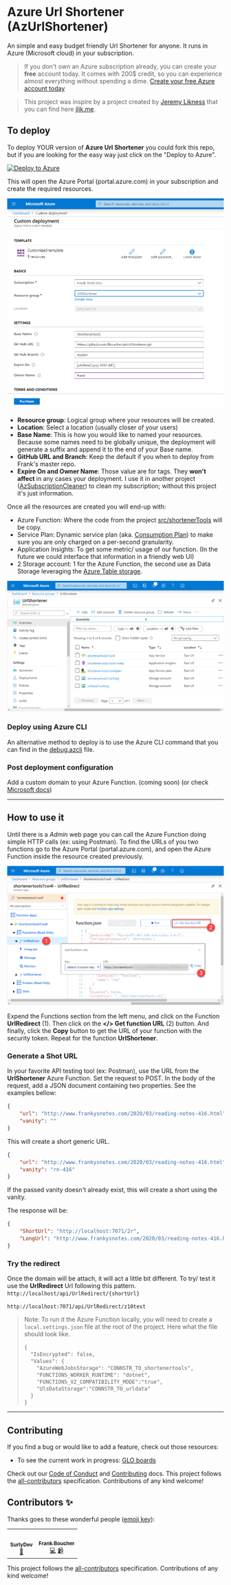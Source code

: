 # Azure Url Shortener (AzUrlShortener)

An simple and easy budget friendly Url Shortener for anyone. It runs in Azure (Microsoft cloud) in your subscription.  

> If you don't own an Azure subscription already, you can create your **free** account today. It comes with 200$ credit, so you can experience almost everything without spending a dime. [Create your free Azure account today](https://azure.microsoft.com/en-us/free?WT.mc_id=azurlshortener-github-frbouche)

> This project was inspire by a project created by [Jeremy Likness](https://github.com/JeremyLikness) that you can find here [jlik.me](https://github.com/JeremyLikness/jlik.me).


## To deploy

To deploy YOUR version of **Azure Url Shortener** you could fork this repo, but if you are looking for the easy way just click on the "Deploy to Azure".

[![Deploy to Azure](https://aka.ms/deploytoazurebutton)](https://portal.azure.com/?WT.mc_id=urlshortener-github-frbouche#create/Microsoft.Template/uri/https%3A%2F%2Fraw.githubusercontent.com%2FFBoucher%2FAzUrlShortener%2Fmaster%2Fdeployment%2FazureDeploy.json)

This will open the Azure Portal (portal.azure.com) in your subscription and create the required resources.

![createARM][createARM]

- **Resource group**: Logical group where your resources will be created.
- **Location**: Select a location (usually closer of your users)
- **Base Name**: This is how you would like to named your resources. Because some names need to be globally unique, the deployment will generate a suffix and append it to the end of your Base name.
- **GitHub URL and Branch**: Keep the default if you when to deploy from Frank's master repo. 
- **Expire On and Owner Name**: Those value are for tags. They **won't affect** in any cases your deployment. I use it in another project ([AzSubscriptionCleaner](https://github.com/FBoucher/AzSubscriptionCleaner)) to clean my subscription; without this project it's just information.

Once all the resources are created you will end-up with: 

- Azure Function: Where the code from the project [src/shortenerTools](src/shortenerTools) will be copy.
- Service Plan: Dynamic service plan (aka. [Consumption Plan](https://azure.microsoft.com/en-us/pricing/details/functions/?WT.mc_id=azurlshortener-github-frbouche)) to make sure you are only charged on a per-second granularity.
- Application Insights: To get some metric/ usage of our function. (In the future we could interface that information in a friendly web UI)
- 2 Storage account: 1 for the Azure Function, the second use as Data Storage leveraging the [Azure Table storage](https://azure.microsoft.com/en-us/services/storage/tables/?WT.mc_id=azurlshortener-github-frbouche).

![ArmResult][ArmResult]


### Deploy using Azure CLI

An alternative method to deploy is to use the Azure CLI command that you can find in the [debug.azcli](deployment/debug.azcli) file.


### Post deployment configuration

Add a custom domain to your Azure Function. (coming soon)
(or check [Microsoft docs](https://docs.microsoft.com/en-ca/azure/app-service/app-service-web-tutorial-custom-domain?WT.mc_id=azurlshortener-github-frbouche))


---


## How to use it

Until there is a *Admin* web page you can call the Azure Function doing simple HTTP calls (ex: using Postman).
To find the URLs of you two functions go to the Azure Portal (portal.azure.com), and open the Azure Function inside the resource created previously.

![getURL][getURL]

Expend the Functions section from the left menu, and click on the Function **UrlRedirect** (1). Then click on the **</> Get function URL** (2) button. And finally, click the **Copy** button to get the URL of your function with the security token. Repeat for the function **UrlShortener**.

### Generate a Shot URL

In your favorite API testing tool (ex: Postman), use the URL from the **UrlShortener** Azure Function. Set the request to POST. In the body of the request, add a JSON document containing two properties. See the examples bellow: 

```json
{
    "url": "http://www.frankysnotes.com/2020/03/reading-notes-416.html",
    "vanity": ""
}
```

This will create a short generic URL.

```json
{
    "url": "http://www.frankysnotes.com/2020/03/reading-notes-416.html",
    "vanity": "rn-416"
}
```

If the passed vanity doesn't already exist, this will create a short using the vanity.

The response will be:

```json
{
    "ShortUrl": "http://localhost:7071/2r",
    "LongUrl": "http://www.frankysnotes.com/2020/03/reading-notes-416.html"
}
```

### Try the redirect

Once the domain will be attach, it will act a little bit different.  To try/ test it use the **UrlRedirect** Url following this pattern. `http://localhost/api/UrlRedirect/{shortUrl}`

```
http://localhost:7071/api/UrlRedirect/z10test
```


> Note: To run it the Azure Function locally, you will need to create a `local.settings.json` file at the root of the project. Here what the file should look like.
> ```
> {
>   "IsEncrypted": false,
>   "Values": {
>     "AzureWebJobsStorage": "CONNSTR_TO_shortenertools",
>     "FUNCTIONS_WORKER_RUNTIME": "dotnet",
>     "FUNCTIONS_V2_COMPATIBILITY_MODE":"true",
>     "UlsDataStorage":"CONNSTR_TO_urldata"
>   }
> }
> ```
> 


---


## Contributing

If you find a bug or would like to add a feature, check out those resources:

- To see the current work in progress: [GLO boards](https://app.gitkraken.com/glo/board/XnI94exk8AARj-ph)

Check out our [Code of Conduct](CODE_OF_CONDUCT.md) and [Contributing](CONTRIBUTING.md) docs. This project follows the [all-contributors](https://github.com/all-contributors/all-contributors) specification.  Contributions of any kind welcome!


## Contributors ✨

Thanks goes to these wonderful people ([emoji key](https://allcontributors.org/docs/en/emoji-key)):

<!-- ALL-CONTRIBUTORS-LIST:START - Do not remove or modify this section -->
<!-- prettier-ignore-start -->
<!-- markdownlint-disable -->
<table>
  <tr>
    <td align="center"><a href="https://github.com/surlydev"><img src="https://avatars1.githubusercontent.com/u/880671?v=4" width="100px;" alt=""/><br /><sub><b>SurlyDev</b></sub></a><br /><a href="#ideas-surlydev" title="Ideas, Planning, & Feedback">🤔</a></td>
    <td align="center"><a href="http://cloud5mins.com"><img src="https://avatars3.githubusercontent.com/u/2404846?v=4" width="100px;" alt=""/><br /><sub><b>Frank Boucher</b></sub></a><br /><a href="https://github.com/FBoucher/AzUrlShortener/commits?author=FBoucher" title="Code">💻</a> <a href="#video-FBoucher" title="Videos">📹</a></td>
  </tr>
</table>

<!-- markdownlint-enable -->
<!-- prettier-ignore-end -->
<!-- ALL-CONTRIBUTORS-LIST:END -->

This project follows the [all-contributors](https://github.com/all-contributors/all-contributors) specification. Contributions of any kind welcome!


[createARM]: medias/createARM.png
[ArmResult]: medias/ArmResult.png
[getURL]: medias/getURL.png
